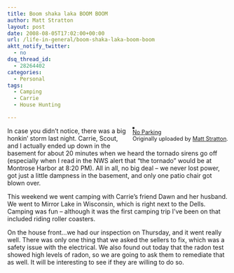 ```yaml
---
title: Boom shaka laka BOOM BOOM
author: Matt Stratton
layout: post
date: 2008-08-05T17:02:00+00:00
url: /life-in-general/boom-shaka-laka-boom-boom
aktt_notify_twitter:
  - no
dsq_thread_id:
  - 28264402
categories:
  - Personal
tags:
  - Camping
  - Carrie
  - House Hunting

---
```

<div style="float:right;margin-left:10px;margin-bottom:10px;">
  <a title="photo sharing" href="https://www.flickr.com/photos/mugsy/2729176295/"><img style="border:solid 2px #000000;" src="https://farm4.static.flickr.com/3218/2729176295_7be30ccc16_m.jpg" alt="" /></a><br /> <span style="font-size:.9em;margin-top:0;"> <a href="https://www.flickr.com/photos/mugsy/2729176295/">No Parking</a><br /> Originally uploaded by <a href="https://www.flickr.com/people/mugsy/">Matt Stratton</a>. </span>
</div>

In case you didn&#8217;t notice, there was a big honkin&#8217; storm last night. Carrie, Scout, and I actually ended up down in the basement for about 20 minutes when we heard the tornado sirens go off (especially when I read in the NWS alert that &#8220;the tornado&#8221; would be at Montrose Harbor at 8:20 PM). All in all, no big deal &#8211; we never lost power, got just a little dampness in the basement, and only one patio chair got blown over.

This weekend we went camping with Carrie&#8217;s friend Dawn and her husband. We went to Mirror Lake in Wisconsin, which is right next to the Dells. Camping was fun &#8211; although it was the first camping trip I&#8217;ve been on that included riding roller coasters.

On the house front&#8230;we had our inspection on Thursday, and it went really well. There was only one thing that we asked the sellers to fix, which was a safety issue with the electrical. We also found out today that the radon test showed high levels of radon, so we are going to ask them to remediate that as well. It will be interesting to see if they are willing to do so.